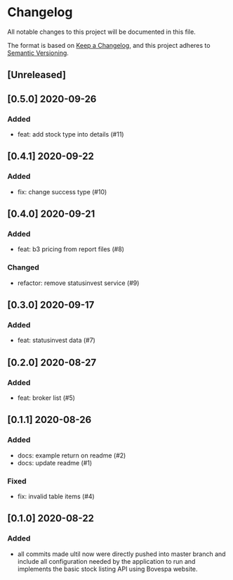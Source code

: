 # Changelog
All notable changes to this project will be documented in this file.

The format is based on [Keep a Changelog](https://keepachangelog.com/en/1.0.0/),
and this project adheres to [Semantic Versioning](https://semver.org/spec/v2.0.0.html).

## [Unreleased]

## [0.5.0] 2020-09-26

### Added
- feat: add stock type into details (#11)

## [0.4.1] 2020-09-22

### Added
- fix: change success type (#10)

## [0.4.0] 2020-09-21

### Added
- feat: b3 pricing from report files (#8)

### Changed
- refactor: remove statusinvest service (#9)

## [0.3.0] 2020-09-17

### Added
- feat: statusinvest data (#7)

## [0.2.0] 2020-08-27

### Added
- feat: broker list (#5)

## [0.1.1] 2020-08-26

### Added
- docs: example return on readme (#2)
- docs: update readme (#1)

### Fixed
- fix: invalid table items (#4)

## [0.1.0] 2020-08-22

### Added

- all commits made ultil now were directly pushed into master branch and include all configuration needed by the application to run and implements the basic stock listing API using Bovespa website.